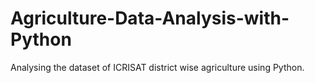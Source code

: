 # Agriculture-Data-Analysis-with-Python
Analysing the dataset of ICRISAT district wise agriculture using Python.
